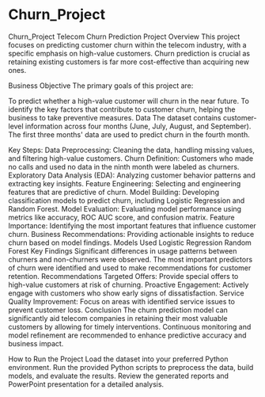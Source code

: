 # Churn_Project
Churn_Project
Telecom Churn Prediction Project
Overview
This project focuses on predicting customer churn within the telecom industry, with a specific emphasis on high-value customers. Churn prediction is crucial as retaining existing customers is far more cost-effective than acquiring new ones.

Business Objective
The primary goals of this project are:

To predict whether a high-value customer will churn in the near future.
To identify the key factors that contribute to customer churn, helping the business to take preventive measures.
Data
The dataset contains customer-level information across four months (June, July, August, and September). The first three months' data are used to predict churn in the fourth month.

Key Steps:
Data Preprocessing: Cleaning the data, handling missing values, and filtering high-value customers.
Churn Definition: Customers who made no calls and used no data in the ninth month were labeled as churners.
Exploratory Data Analysis (EDA): Analyzing customer behavior patterns and extracting key insights.
Feature Engineering: Selecting and engineering features that are predictive of churn.
Model Building: Developing classification models to predict churn, including Logistic Regression and Random Forest.
Model Evaluation: Evaluating model performance using metrics like accuracy, ROC AUC score, and confusion matrix.
Feature Importance: Identifying the most important features that influence customer churn.
Business Recommendations: Providing actionable insights to reduce churn based on model findings.
Models Used
Logistic Regression
Random Forest
Key Findings
Significant differences in usage patterns between churners and non-churners were observed.
The most important predictors of churn were identified and used to make recommendations for customer retention.
Recommendations
Targeted Offers: Provide special offers to high-value customers at risk of churning.
Proactive Engagement: Actively engage with customers who show early signs of dissatisfaction.
Service Quality Improvement: Focus on areas with identified service issues to prevent customer loss.
Conclusion
The churn prediction model can significantly aid telecom companies in retaining their most valuable customers by allowing for timely interventions. Continuous monitoring and model refinement are recommended to enhance predictive accuracy and business impact.

How to Run the Project
Load the dataset into your preferred Python environment.
Run the provided Python scripts to preprocess the data, build models, and evaluate the results.
Review the generated reports and PowerPoint presentation for a detailed analysis.
